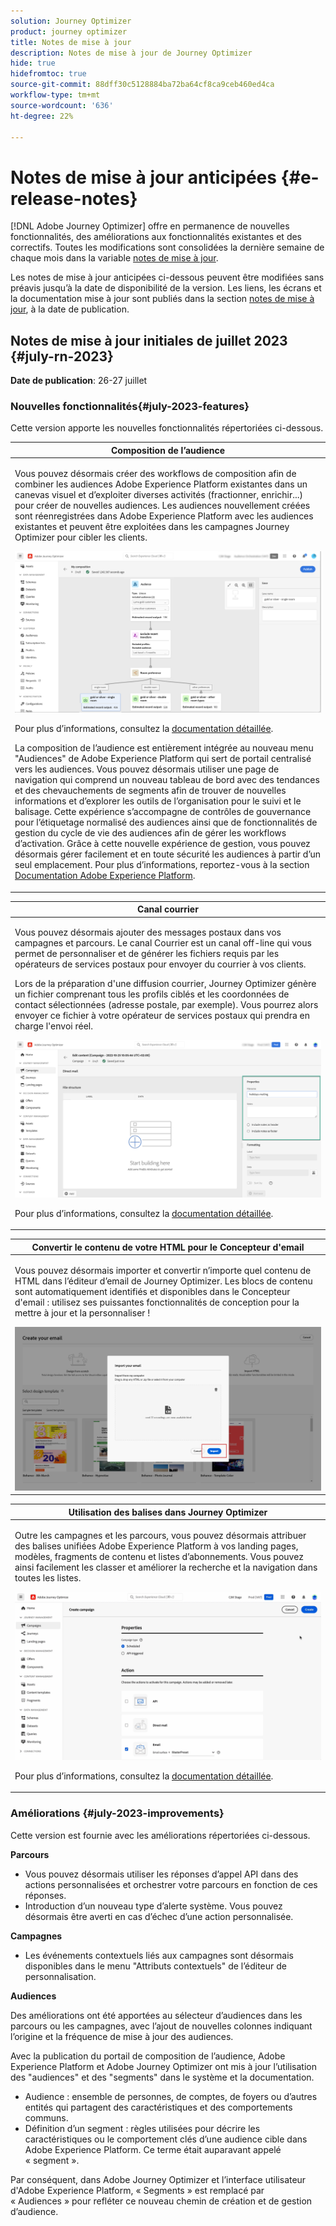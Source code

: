 ```yaml
---
solution: Journey Optimizer
product: journey optimizer
title: Notes de mise à jour
description: Notes de mise à jour de Journey Optimizer
hide: true
hidefromtoc: true
source-git-commit: 88dff30c5128884ba72ba64cf8ca9ceb460ed4ca
workflow-type: tm+mt
source-wordcount: '636'
ht-degree: 22%

---
```


# Notes de mise à jour anticipées {#e-release-notes}

[!DNL Adobe Journey Optimizer] offre en permanence de nouvelles fonctionnalités, des améliorations aux fonctionnalités existantes et des correctifs. Toutes les modifications sont consolidées la dernière semaine de chaque mois dans la variable [notes de mise à jour](release-notes.md).

Les notes de mise à jour anticipées ci-dessous peuvent être modifiées sans préavis jusqu’à la date de disponibilité de la version. Les liens, les écrans et la documentation mise à jour sont publiés dans la section [notes de mise à jour](release-notes.md), à la date de publication.


## Notes de mise à jour initiales de juillet 2023 {#july-rn-2023}

**Date de publication**: 26-27 juillet

### Nouvelles fonctionnalités{#july-2023-features}

Cette version apporte les nouvelles fonctionnalités répertoriées ci-dessous.

<table>
<thead>
<tr>
<th><strong>Composition de l’audience</strong><br/></th>
</tr>
</thead>
<tbody>
<tr>
<td>
<p>Vous pouvez désormais créer des workflows de composition afin de combiner les audiences Adobe Experience Platform existantes dans un canevas visuel et d’exploiter diverses activités (fractionner, enrichir...) pour créer de nouvelles audiences. Les audiences nouvellement créées sont réenregistrées dans Adobe Experience Platform avec les audiences existantes et peuvent être exploitées dans les campagnes Journey Optimizer pour cibler les clients.</p>
<img src="../audience/assets/audiences-publish.png"/>
<p>Pour plus d’informations, consultez la <a href="../audience/get-started-audience-orchestration.md">documentation détaillée</a>.</p>
<p>La composition de l’audience est entièrement intégrée au nouveau menu "Audiences" de Adobe Experience Platform qui sert de portail centralisé vers les audiences. Vous pouvez désormais utiliser une page de navigation qui comprend un nouveau tableau de bord avec des tendances et des chevauchements de segments afin de trouver de nouvelles informations et d’explorer les outils de l’organisation pour le suivi et le balisage. Cette expérience s’accompagne de contrôles de gouvernance pour l’étiquetage normalisé des audiences ainsi que de fonctionnalités de gestion du cycle de vie des audiences afin de gérer les workflows d’activation. Grâce à cette nouvelle expérience de gestion, vous pouvez désormais gérer facilement et en toute sécurité les audiences à partir d’un seul emplacement. Pour plus d’informations, reportez-vous à la section <a href="https://experienceleague.adobe.com/docs/experience-platform/segmentation/ui/overview.html?lang=fr" target="_blank">Documentation Adobe Experience Platform</a>.</p></p>
</td>
</tr>
</tbody>
</table>


<table>
<thead>
<tr>
<th><strong>Canal courrier</strong><br/></th>
</tr>
</thead>
<tbody>
<tr>
<td>
<p>Vous pouvez désormais ajouter des messages postaux dans vos campagnes et parcours. Le canal Courrier est un canal off-line qui vous permet de personnaliser et de générer les fichiers requis par les opérateurs de services postaux pour envoyer du courrier à vos clients.</p>
<p>Lors de la préparation d'une diffusion courrier, Journey Optimizer génère un fichier comprenant tous les profils ciblés et les coordonnées de contact sélectionnées (adresse postale, par exemple). Vous pourrez alors envoyer ce fichier à votre opérateur de services postaux qui prendra en charge l'envoi réel.</p>
<img src="../direct-mail/assets/direct-mail-properties.png">
<p>Pour plus d’informations, consultez la <a href="../direct-mail/create-direct-mail.md">documentation détaillée</a>.</p>
</tr>
</tbody>
</table>

<table>
<thead>
<tr>
<th><strong>Convertir le contenu de votre HTML pour le Concepteur d'email</strong><br/></th>
</tr>
</thead>
<tbody>
<tr>
<td>
<p>Vous pouvez désormais importer et convertir n’importe quel contenu de HTML dans l’éditeur d’email de Journey Optimizer. Les blocs de contenu sont automatiquement identifiés et disponibles dans le Concepteur d'email : utilisez ses puissantes fonctionnalités de conception pour la mettre à jour et la personnaliser !</p>
<img src="../email/assets/html-imported_2.png">
<!--p>For more information, refer to the <a href="../audience/get-started-audience-orchestration.md">detailed documentation</a>.</p-->
</td>
</tr>
</tbody>
</table>


<table>
<thead>
<tr>
<th><strong>Utilisation des balises dans Journey Optimizer</strong><br/></th>
</tr>
</thead>
<tbody>
<tr>
<td>
<p>Outre les campagnes et les parcours, vous pouvez désormais attribuer des balises unifiées Adobe Experience Platform à vos landing pages, modèles, fragments de contenu et listes d’abonnements. Vous pouvez ainsi facilement les classer et améliorer la recherche et la navigation dans toutes les listes. </p>
<img src="assets/do-not-localize/campaigns-tag.gif"/>
<p>Pour plus d’informations, consultez la <a href="../start/search-filter-categorize.md#tags">documentation détaillée</a>.</p>
</td>
</tr>
</tbody>
</table>


### Améliorations {#july-2023-improvements}

Cette version est fournie avec les améliorations répertoriées ci-dessous.

**Parcours**

* Vous pouvez désormais utiliser les réponses d’appel API dans des actions personnalisées et orchestrer votre parcours en fonction de ces réponses.
* Introduction d’un nouveau type d’alerte système. Vous pouvez désormais être averti en cas d’échec d’une action personnalisée.



**Campagnes**

* Les événements contextuels liés aux campagnes sont désormais disponibles dans le menu &quot;Attributs contextuels&quot; de l’éditeur de personnalisation.


**Audiences**

Des améliorations ont été apportées au sélecteur d’audiences dans les parcours ou les campagnes, avec l’ajout de nouvelles colonnes indiquant l’origine et la fréquence de mise à jour des audiences.

Avec la publication du portail de composition de l’audience, Adobe Experience Platform et Adobe Journey Optimizer ont mis à jour l’utilisation des &quot;audiences&quot; et des &quot;segments&quot; dans le système et la documentation.

* Audience : ensemble de personnes, de comptes, de foyers ou d’autres entités qui partagent des caractéristiques et des comportements communs.
* Définition d’un segment : règles utilisées pour décrire les caractéristiques ou le comportement clés d’une audience cible dans Adobe Experience Platform. Ce terme était auparavant appelé « segment ».

Par conséquent, dans Adobe Journey Optimizer et l’interface utilisateur d&#39;Adobe Experience Platform, « Segments » est remplacé par « Audiences » pour refléter ce nouveau chemin de création et de gestion d’audience.



